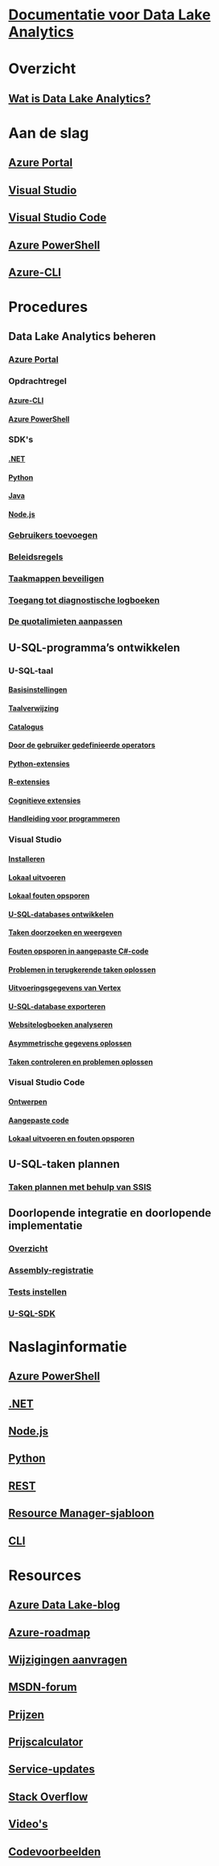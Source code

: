 # [Documentatie voor Data Lake Analytics](index.md)

# Overzicht
## [Wat is Data Lake Analytics?](data-lake-analytics-overview.md)

# Aan de slag
## [Azure Portal](data-lake-analytics-get-started-portal.md)
## [Visual Studio](data-lake-analytics-data-lake-tools-get-started.md)
## [Visual Studio Code](data-lake-analytics-data-lake-tools-for-vscode.md)
## [Azure PowerShell](data-lake-analytics-get-started-powershell.md)
## [Azure-CLI](data-lake-analytics-get-started-cli.md)

# Procedures

## Data Lake Analytics beheren
### [Azure Portal](data-lake-analytics-manage-use-portal.md)
### Opdrachtregel
#### [Azure-CLI](data-lake-analytics-manage-use-cli.md)
#### [Azure PowerShell](data-lake-analytics-manage-use-powershell.md)
### SDK's
#### [.NET](data-lake-analytics-manage-use-dotnet-sdk.md)
#### [Python](data-lake-analytics-manage-use-python-sdk.md)
#### [Java](data-lake-analytics-manage-use-java-sdk.md)
#### [Node.js](data-lake-analytics-manage-use-nodejs.md)
### [Gebruikers toevoegen](data-lake-analytics-add-users.md)
### [Beleidsregels](data-lake-analytics-policies.md)
### [Taakmappen beveiligen](data-lake-analytics-secure.md)
### [Toegang tot diagnostische logboeken](data-lake-analytics-diagnostic-logs.md)
### [De quotalimieten aanpassen](data-lake-analytics-quota-limits.md)

## U-SQL-programma’s ontwikkelen

### U-SQL-taal
#### [Basisinstellingen](data-lake-analytics-u-sql-get-started.md)
#### [Taalverwijzing](https://msdn.microsoft.com/library/azure/mt591959)
#### [Catalogus](data-lake-analytics-u-sql-catalog.md)
#### [Door de gebruiker gedefinieerde operators](data-lake-analytics-u-sql-develop-user-defined-operators.md)
#### [Python-extensies](data-lake-analytics-u-sql-python-extensions.md)
#### [R-extensies](data-lake-analytics-u-sql-r-extensions.md)
#### [Cognitieve extensies](data-lake-analytics-u-sql-cognitive.md)
#### [Handleiding voor programmeren](data-lake-analytics-u-sql-programmability-guide.md)

### Visual Studio
#### [Installeren](data-lake-analytics-data-lake-tools-install.md)
#### [Lokaal uitvoeren](data-lake-analytics-data-lake-tools-local-run.md)
#### [Lokaal fouten opsporen](data-lake-analytics-data-lake-tools-local-debug.md)
#### [U-SQL-databases ontwikkelen](data-lake-analytics-data-lake-tools-develop-usql-database.md)
#### [Taken doorzoeken en weergeven](data-lake-analytics-data-lake-tools-view-jobs.md)
#### [Fouten opsporen in aangepaste C#-code](data-lake-analytics-debug-u-sql-jobs.md)
#### [Problemen in terugkerende taken oplossen](data-lake-analytics-data-lake-tools-debug-recurring-job.md)
#### [Uitvoeringsgegevens van Vertex](data-lake-analytics-data-lake-tools-use-vertex-execution-view.md)
#### [U-SQL-database exporteren](data-lake-analytics-data-lake-tools-export-database.md)
#### [Websitelogboeken analyseren](data-lake-analytics-analyze-weblogs.md)
#### [Asymmetrische gegevens oplossen](data-lake-analytics-data-lake-tools-data-skew-solutions.md)
#### [Taken controleren en problemen oplossen](data-lake-analytics-monitor-and-troubleshoot-jobs-tutorial.md)

### Visual Studio Code
#### [Ontwerpen](data-lake-analytics-data-lake-tools-for-vscode.md)
#### [Aangepaste code](data-lake-analytics-u-sql-develop-with-python-r-csharp-in-vscode.md)
#### [Lokaal uitvoeren en fouten opsporen](data-lake-tools-for-vscode-local-run-and-debug.md)

## U-SQL-taken plannen
### [Taken plannen met behulp van SSIS](data-lake-analytics-schedule-jobs-ssis.md)

## Doorlopende integratie en doorlopende implementatie
### [Overzicht](data-lake-analytics-cicd-overview.md)
### [Assembly-registratie](data-lake-analytics-cicd-manage-assemblies.md)
### [Tests instellen](data-lake-analytics-cicd-test.md)
### [U-SQL-SDK](data-lake-analytics-u-sql-sdk.md)

# Naslaginformatie
## [Azure PowerShell](/powershell/module/az.datalakeanalytics)
## [.NET](/dotnet/api/microsoft.azure.management.datalake.analytics)
## [Node.js](https://www.npmjs.com/package/azure-arm-datalake-analytics)
## [Python](https://docs.microsoft.com/python/api/overview/azure/data-lake-analytics?view=azure-python)
## [REST](/rest/api/datalakeanalytics/)
## [Resource Manager-sjabloon](/azure/templates/microsoft.datalakeanalytics/allversions)
## [CLI](https://docs.microsoft.com/cli/azure/dla)

# Resources
## [Azure Data Lake-blog](https://blogs.msdn.microsoft.com/azuredatalake/)
## [Azure-roadmap](https://azure.microsoft.com/roadmap/?category=intelligence-analytics)
## [Wijzigingen aanvragen](https://feedback.azure.com/forums/327234-data-lake)
## [MSDN-forum](https://social.msdn.microsoft.com/Forums/en-US/home?forum=AzureDataLake)
## [Prijzen](https://azure.microsoft.com/pricing/details/data-lake-analytics/)
## [Prijscalculator](https://azure.microsoft.com/pricing/calculator/)
## [Service-updates](https://azure.microsoft.com/updates/?product=data-lake-analytics)
## [Stack Overflow](https://stackoverflow.com/questions/tagged/azure-data-lake)
## [Video's](https://azure.microsoft.com/resources/videos/index/?services=data-lake-analytics)
## [Codevoorbeelden](https://azure.microsoft.com/resources/samples/?service=data-lake-analytics)
